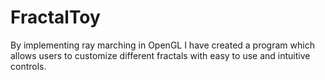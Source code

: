 # FractalToy
 By implementing ray marching in OpenGL I have created a program which allows users to customize different fractals with easy to use and intuitive controls.
